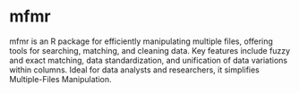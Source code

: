 # mfmr
mfmr is an R package for efficiently manipulating multiple files, offering tools for searching, matching, and cleaning data. Key features include fuzzy and exact matching, data standardization, and unification of data variations within columns. Ideal for data analysts and researchers, it simplifies Multiple-Files Manipulation. 
